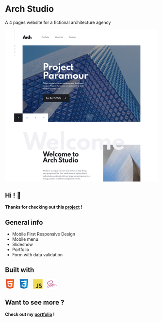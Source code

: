 # Arch Studio

A 4 pages website for a fictional architecture agency

[<img src="./src/assets/static/readme/preview.png">](https://davidyvon.github.io/arch-studio-website/)

## Hi ! 👋

**Thanks for checking out this [project](https://davidyvon.github.io/arch-studio-website/) !**

## General info

- Mobile First Responsive Design
- Mobile menu
- Slideshow
- Portfolio
- Form with data validation

## Built with

<img src="./src/assets/static/readme/html5.svg" width="32px">  <img src="./src/assets/static/readme/css3.svg" width="32px">  <img src="./src/assets/static/readme/javascript.svg" width="32px">  <img src="./src/assets/static/readme/sass.svg" width="32px">

## Want to see more ?

**Check out my [portfolio](https://www.davidyvon.com) !**
